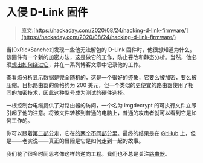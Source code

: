 # 入侵 D-Link 固件

> 原文:[https://hackaday.com/2020/08/24/hacking-d-link-firmware/](https://hackaday.com/2020/08/24/hacking-d-link-firmware/)

当[0xRickSanchez]发现一些他无法解包的 D-Link 固件时，他很想知道为什么。该固件有一个新的加密方法，这是做它的工作，防止篡改和静态分析。当然，他必须[想出如何绕过它](https://0x434b.dev/breaking-the-d-link-dir3060-firmware-encryption-recon-part-1/)，并在一系列博客文章中记录他的工作。

查看熵分析显示数据是完全随机的，这是一个很好的迹象，它要么被加密，要么被压缩。目标路由器的价格约为 200 美元，但一个类似的更便宜的路由器使用了相同的加密技术，因此这种型号成为测试的硬件选择。

一根控制台电缆提供了对路由器的访问，一个名为 imgdecrypt 的可执行文件立即引起了他的注意。将该文件转移到普通的电脑上，普通的攻击者就可以看到它是如何工作的。

你可以跟着[第二部分](https://0x434b.dev/breaking-the-d-link-dir3060-firmware-encryption-static-analysis-of-the-decryption-routine-part-2-1/)走，它在[的两个不同部分](https://0x434b.dev/breaking-the-d-link-dir3060-firmware-encryption-static-analysis-part-2/)里。最终的结果是在 [GitHub](https://github.com/0xricksanchez/dlink-decrypt) 上，但是——老实说——真正的冒险是它是如何走到一起的故事。

我们花了很多时间思考像这样的逆向工程。我们也不总是关注[路由器](https://hackaday.com/2020/07/14/high-end-ham-radio-gives-up-its-firmware-secrets/)。